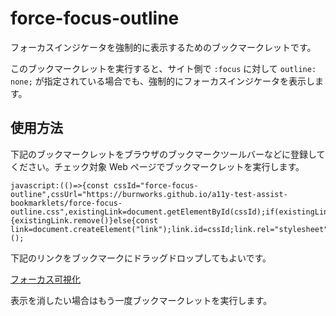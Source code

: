 # force-focus-outline

フォーカスインジケータを強制的に表示するためのブックマークレットです。

このブックマークレットを実行すると、サイト側で `:focus` に対して `outline: none;` が指定されている場合でも、強制的にフォーカスインジケータを表示します。

## 使用方法

下記のブックマークレットをブラウザのブックマークツールバーなどに登録してください。チェック対象 Web ページでブックマークレットを実行します。

```
javascript:(()=>{const cssId="force-focus-outline",cssUrl="https://burnworks.github.io/a11y-test-assist-bookmarklets/force-focus-outline.css",existingLink=document.getElementById(cssId);if(existingLink){existingLink.remove()}else{const link=document.createElement("link");link.id=cssId;link.rel="stylesheet";link.type="text/css";link.href=cssUrl;link.media="all";document.head.appendChild(link)}})();
```

下記のリンクをブックマークにドラッグドロップしてもよいです。

[フォーカス可視化](javascript%3A%28%28%29%3D%3E%7Bconst+cssId%3D%22force-focus-outline%22%2CcssUrl%3D%22https%3A%2F%2Fburnworks.github.io%2Fa11y-test-assist-bookmarklets%2Fforce-focus-outline.css%22%2CexistingLink%3Ddocument.getElementById%28cssId%29%3Bif%28existingLink%29%7BexistingLink.remove%28%29%7Delse%7Bconst+link%3Ddocument.createElement%28%22link%22%29%3Blink.id%3DcssId%3Blink.rel%3D%22stylesheet%22%3Blink.type%3D%22text%2Fcss%22%3Blink.href%3DcssUrl%3Blink.media%3D%22all%22%3Bdocument.head.appendChild%28link%29%7D%7D%29%28%29%3B)

表示を消したい場合はもう一度ブックマークレットを実行します。
